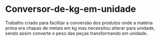 # Conversor-de-kg-em-unidade
Trabalho criado para facilitar a conversão dos produtos onde a matéria prima era chapas de metais em kg mas necessitou alterar para unidade, sendo assim converte o peso das peças transformando em unidade.
